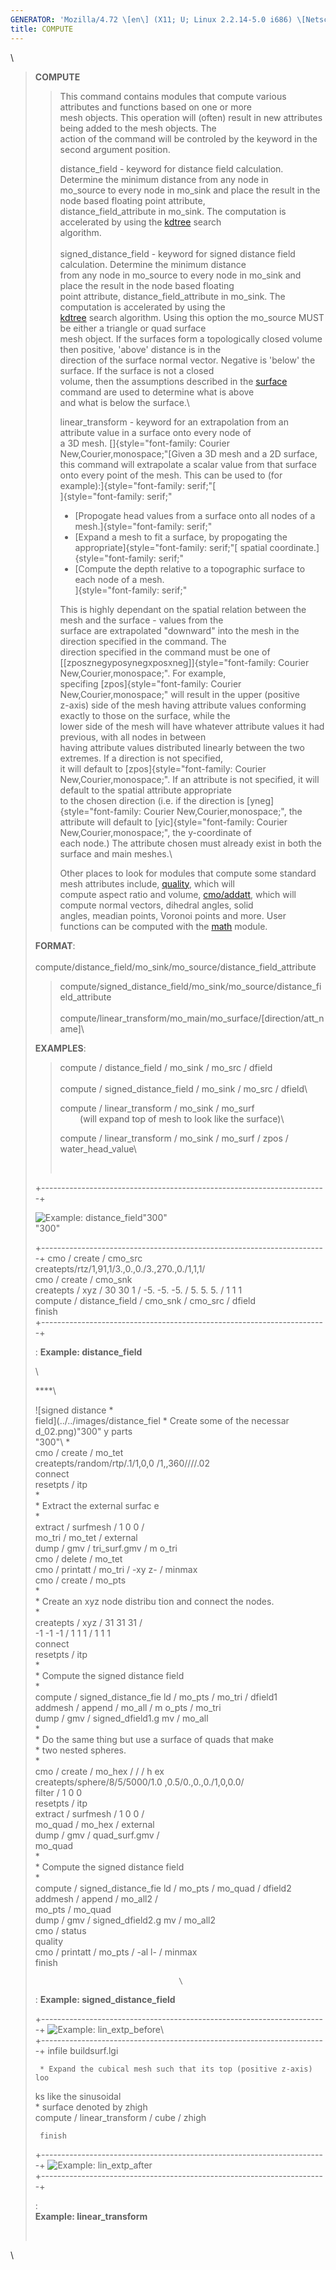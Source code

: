 ```yaml
---
GENERATOR: 'Mozilla/4.72 \[en\] (X11; U; Linux 2.2.14-5.0 i686) \[Netscape\]'
title: COMPUTE
---
```


\

> **COMPUTE**
>
> > This command contains modules that compute various attributes and
> > functions based on one or more\
> > mesh objects. This operation will (often) result in new attributes
> > being added to the mesh objects. The\
> > action of the command will be controled by the keyword in the second
> > argument position.
> >
> > distance\_field - keyword for distance field calculation. Determine
> > the minimum distance from any node in\
> > mo\_source to every node in mo\_sink and place the result in the
> > node based floating point attribute,\
> > distance\_field\_attribute in mo\_sink. The computation is
> > accelerated by using the
> > [kdtree](kdtree.md "KDTREE search algorighm") search\
> > algorithm.\
> > \
> > signed\_distance\_field - keyword for signed distance field
> > calculation. Determine the minimum distance    \
> > from any node in mo\_source to every node in mo\_sink and place the
> > result in the node based floating        \
> > point attribute, distance\_field\_attribute in mo\_sink. The
> > computation is accelerated by using the      \
> > [kdtree](kdtree.md "KDTREE search algorighm") search algorithm.
> > Using this option the mo\_source MUST be either a triangle or quad
> > surface        \
> > mesh object. If the surfaces form a topologically closed volume then
> > positive, 'above' distance is in the    \
> > direction of the surface normal vector. Negative is 'below' the
> > surface. If the surface is not a closed        \
> > volume, then the assumptions described in the
> > [surface](SURFACE.md) command are used to determine what is above
> >    \
> > and what is below the surface.\
> >
> > linear\_transform - keyword for an extrapolation from an attribute
> > value in a surface onto every node of\
> > a 3D mesh.
> > []{style="font-family: Courier New,Courier,monospace;"[Given a 3D
> > mesh and a 2D surface, this command will extrapolate a scalar value
> > from that surface\
> > onto every point of the mesh. This can be used to (for
> > example):]{style="font-family: serif;"[\
> > ]{style="font-family: serif;"
> >
> > -   [Propogate head values from a surface onto all nodes of a
> >     mesh.]{style="font-family: serif;"
> > -   [Expand a mesh to fit a surface, by propogating the
> >     appropriate]{style="font-family: serif;"[ spatial
> >     coordinate.]{style="font-family: serif;"
> > -   [Compute the depth relative to a topographic surface to each
> >     node of a mesh.\
> >     ]{style="font-family: serif;"
> >
> > This is highly dependant on the spatial relation between the mesh
> > and the surface - values from the\
> > surface are extrapolated "downward" into the mesh in the direction
> > specified in the command. The\
> > direction specified in the command must be one of
> > [\[zposznegyposynegxposxneg\]]{style="font-family: Courier New,Courier,monospace;".
> > For example,\
> > specifing
> > [zpos]{style="font-family: Courier New,Courier,monospace;" will
> > result in the upper (positive\
> > z-axis) side of the mesh having attribute values conforming exactly
> > to those on the surface, while the\
> > lower side of the mesh will have whatever attribute values it had
> > previous, with all nodes in between\
> > having attribute values distributed linearly between the two
> > extremes. If a direction is not specified,\
> > it will default to
> > [zpos]{style="font-family: Courier New,Courier,monospace;". If an
> > attribute is not specified, it will default to the spatial attribute
> > appropriate\
> > to the chosen direction (i.e. if the direction is
> > [yneg]{style="font-family: Courier New,Courier,monospace;", the
> > attribute will default to
> > [yic]{style="font-family: Courier New,Courier,monospace;", the
> > y-coordinate of\
> > each node.) The attribute chosen must already exist in both the
> > surface and main meshes.\
> >
> > Other places to look for modules that compute some standard mesh
> > attributes include, [quality](QUALITY.md "Mesh Quality"), which
> > will\
> > compute aspect ratio and volume,
> > [cmo/addatt](cmo/cmo_addatt.md "Add Attribute"), which will
> > compute normal vectors, dihedral angles, solid\
> > angles, meadian points, Voronoi points and more. User functions can
> > be computed with the [math](MATH.md "Math Functions") module.
>
> **FORMAT**:\
>    
> compute/distance\_field/mo\_sink/mo\_source/distance\_field\_attribute
>
> > compute/signed\_distance\_field/mo\_sink/mo\_source/distance\_field\_attribute\
> > \
> > compute/linear\_transform/mo\_main/mo\_surface/\[direction/att\_name\]\
>
> **EXAMPLES**:
>
> > compute / distance\_field / mo\_sink / mo\_src / dfield\
> > \
> > compute / signed\_distance\_field / mo\_sink / mo\_src / dfield\
> >
> > compute / linear\_transform / mo\_sink / mo\_surf        \
> >         (will expand top of mesh to look like the surface)\
> >
> > compute / linear\_transform / mo\_sink / mo\_surf / zpos /
> > water\_head\_value\
> >
> >  
>
> +-----------------------------------------------------------------------+
>  <div align="left">                                                    
>                                                                        
>  ![Example: distance\_field](../distance_field_01.png)"300"     
>  "300"                                                         
>                                                                        
>                                                                  
> +-----------------------------------------------------------------------+
>      cmo / create / cmo_src                                            
>      createpts/rtz/1,91,1/3.,0.,0./3.,270.,0./1,1,1/                   
>      cmo / create / cmo_snk                                            
>      createpts / xyz / 30 30 1 / -5. -5. -5. / 5. 5. 5. / 1 1 1        
>      compute / distance_field / cmo_snk / cmo_src / dfield             
>      finish                                                            
> +-----------------------------------------------------------------------+
>
> :  **Example: distance\_field**
>
> \
>
> <div align="left">
>
> ****\
>
> 
>
> 
>  ![signed distance                      *                             
>  field](../../images/distance_fiel      * Create some of the necessar 
>  d_02.png)"300"              y parts                           
>  "300"\                         *                             
>                                         cmo / create / mo_tet         
>                                         createpts/random/rtp/.1/1,0,0 
>                                     /1,,360////.02                 
>                                         connect                       
>                                         resetpts / itp                
>                                         *                             
>                                         * Extract the external surfac 
>                                     e                                 
>                                         *                             
>                                         extract / surfmesh / 1 0 0 /  
>                                     mo_tri / mo_tet / external        
>                                         dump / gmv / tri_surf.gmv / m 
>                                     o_tri                             
>                                         cmo / delete / mo_tet         
>                                         cmo / printatt / mo_tri / -xy 
>                                     z- / minmax                       
>                                         cmo / create / mo_pts         
>                                         *                             
>                                         * Create an xyz node distribu 
>                                     tion and connect the nodes.       
>                                         *                             
>                                         createpts / xyz / 31 31 31 /  
>                                     -1 -1 -1 / 1 1 1 / 1 1 1          
>                                         connect                       
>                                         resetpts / itp                
>                                         *                             
>                                         * Compute the signed distance 
>                                      field                            
>                                         *                             
>                                         compute / signed_distance_fie 
>                                     ld / mo_pts / mo_tri / dfield1    
>                                         addmesh / append / mo_all / m 
>                                     o_pts / mo_tri                    
>                                         dump / gmv / signed_dfield1.g 
>                                     mv / mo_all                       
>                                         *                             
>                                         * Do the same thing but use a 
>                                      surface of quads that make       
>                                         * two nested spheres.         
>                                         *                             
>                                         cmo / create / mo_hex / / / h 
>                                     ex                                
>                                         createpts/sphere/8/5/5000/1.0 
>                                     ,0.5/0.,0.,0./1,0,0.0/            
>                                         filter / 1 0 0                
>                                         resetpts / itp                
>                                         extract / surfmesh / 1 0 0 /  
>                                     mo_quad / mo_hex / external       
>                                         dump / gmv / quad_surf.gmv /  
>                                     mo_quad                           
>                                         *                             
>                                         * Compute the signed distance 
>                                      field                            
>                                         *                             
>                                         compute / signed_distance_fie 
>                                     ld / mo_pts / mo_quad / dfield2   
>                                         addmesh / append / mo_all2 /  
>                                     mo_pts / mo_quad                  
>                                         dump / gmv / signed_dfield2.g 
>                                     mv / mo_all2                      
>                                         cmo / status                  
>                                         quality                       
>                                         cmo / printatt / mo_pts / -al 
>                                     l- / minmax                       
>                                         finish                        
>                                                                       
>                                     \                                 
> 
>
> :  **Example: signed\_distance\_field**
>
> +-----------------------------------------------------------------------+
>  ![Example: lin\_extp\_before](../../images/lin_extp_before.jpg)\      
> +-----------------------------------------------------------------------+
>      infile buildsurf.lgi                                              
>                                                                        
>      * Expand the cubical mesh such that its top (positive z-axis) loo 
>  ks like the sinusoidal                                                
>      * surface denoted by zhigh                                        
>      compute / linear_transform / cube / zhigh                         
>                                                                        
>      finish                                                            
> +-----------------------------------------------------------------------+
>  ![Example: lin\_extp\_after](../../images/lin_extp_after.jpg)         
> +-----------------------------------------------------------------------+
>
> : **\
> Example: linear\_transform**
>
>  

\
